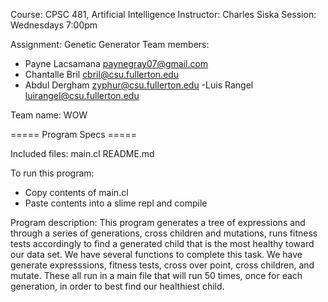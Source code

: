 Course: CPSC 481, Artificial Intelligence
Instructor: Charles Siska
Session: Wednesdays 7:00pm

Assignment: Genetic Generator
Team members: 
 - Payne Lacsamana
   paynegray07@gmail.com
 - Chantalle Bril
   cbril@csu.fullerton.edu
 - Abdul Dergham
   zyphur@csu.fullerton.edu
 -Luis Rangel
   luirangel@csu.fullerton.edu

Team name: WOW

===== Program Specs =====

Included files:
main.cl
README.md

To run this program:
- Copy contents of main.cl
- Paste contents into a slime repl and compile

Program description:
This program generates a tree of expressions and through a series of generations, cross children and mutations, runs fitness tests accordingly to find a generated child that is the most healthy toward our data set. We have several functions to complete this task. We have generate expresssions, fitness tests, cross over point, cross children, and mutate. These all run in a main file that will run 50 times, once for each generation, in order to best find our healthiest child.
